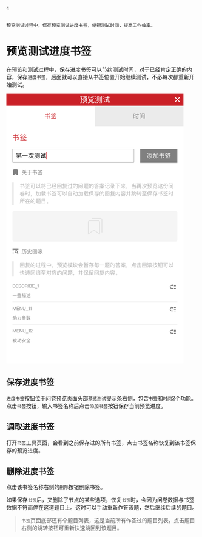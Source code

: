 ```index
4
```
```tag

```
```summary
预览测试过程中，保存预览测试进度书签，缩短测试时间，提高工作效率。
```
# 预览测试进度书签
在预览和测试过程中，保存进度书签可以节约测试时间，对于已经肯定正确的内容，保存`进度书签`，后面就可以直接从书签位置开始继续测试，不必每次都重新开始测试。

<img src='./assets/04savePreviewProgress/savePreviewProgress.png'>

## 保存进度书签
`进度书签`按钮位于问卷预览页面头部`预览测试`提示条右侧，包含`书签`和`时间`2个功能。点击`书签`按钮，输入书签名称后点击`添加书签`按钮保存当前预览进度。

## 调取进度书签
打开`书签`工具页面，会看到之前保存过的所有书签，点击书签名称恢复到该书签保存的预览进度。

## 删除进度书签
点击该书签名称右侧的`删除`按钮删除书签。

如果保存`书签`后，又删除了节点的某些选项，恢复`书签`时，会因为问卷数据与书签数据不符而停在这道题目上。这时可以手动重新作答该题，然后继续后续的题目。

> `书签`页面底部还有个题目列表，这是当前所有作答过的题目列表，点击题目右侧的跳转按钮可重新快速跳回到该题目。